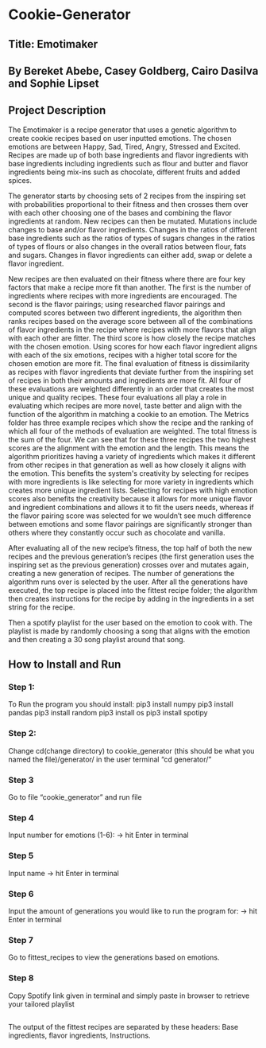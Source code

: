 # Cookie-Generator
## Title: Emotimaker
## By Bereket Abebe, Casey Goldberg, Cairo Dasilva and Sophie Lipset
## Project Description
The Emotimaker is a recipe generator that uses a genetic algorithm to create cookie recipes based on user inputted emotions. The chosen emotions are between Happy, Sad, Tired, Angry, Stressed and Excited. Recipes are made up of both base ingredients and flavor ingredients with base ingredients including ingredients such as flour and butter and flavor ingredients being mix-ins such as chocolate, different fruits and added spices. 


The generator starts by choosing sets of 2 recipes from the inspiring set with probabilities proportional to their fitness and then crosses them over with each other choosing one of the bases and combining the flavor ingredients at random. New recipes can then be mutated. Mutations include changes to base and/or flavor ingredients. Changes in the ratios of different base ingredients such as the ratios of types of sugars changes in the ratios of types of flours or also changes in the overall ratios between flour, fats and sugars. Changes in flavor ingredients can either add, swap or delete a flavor ingredient. 


New recipes are then evaluated on their fitness where there are four key factors that make a recipe more fit than another. The first is the number of ingredients where recipes with more ingredients are encouraged. The second is the flavor pairings; using researched flavor pairings and computed scores between two different ingredients, the algorithm then ranks recipes based on the average score between all of the combinations of flavor ingredients in the recipe where recipes with more flavors that align with each other are fitter. The third score is how closely the recipe matches with the chosen emotion. Using scores for how each flavor ingredient aligns with each of the six emotions, recipes with a higher total score for the chosen emotion are more fit. The final evaluation of fitness is dissimilarity as recipes with flavor ingredients that deviate further from the inspiring set of recipes in both their amounts and ingredients are more fit. All four of these evaluations are weighted differently in an order that creates the most unique and quality recipes. These four evaluations all play a role in evaluating which recipes are more novel, taste better and align with the function of the algorithm in matching a cookie to an emotion. The Metrics folder has three example recipes which show the recipe and the ranking of which all four of the methods of evaluation are weighted. The total fitness is the sum of the four. We can see that for these three recipes the two highest scores are the alignment with the emotion and the length. This means the algorithm prioritizes having a variety of ingredients which makes it different from other recipes in that generation as well as how closely it aligns with the emotion. This benefits the system's creativity by selecting for recipes with more ingredients is like selecting for more variety in ingredients which creates more unique ingredient lists. Selecting for recipes with high emotion scores also benefits the creativity because it allows for more unique flavor and ingredient combinations and allows it to fit the users needs, whereas if the flavor pairing score was selected for we wouldn’t see much difference between emotions and some flavor pairings are significantly stronger than others where they constantly occur such as chocolate and vanilla.


After evaluating all of the new recipe’s fitness, the top half of both the new recipes and the previous generation’s recipes (the first generation uses the inspiring set as the previous generation) crosses over and mutates again, creating a new generation of recipes. The number of generations the algorithm runs over is selected by the user.
After all the generations have executed, the top recipe is placed into the fittest recipe folder; the algorithm then creates instructions for the recipe by adding in the ingredients in a set string for the recipe.


Then a spotify playlist for the user based on the emotion to cook with. The playlist is made by randomly choosing a song that aligns with the emotion and then creating a 30 song playlist around that song. 


## How to Install and Run
### Step 1:
To Run the program you should install:
pip3 install numpy 
pip3 install pandas
pip3 install random
pip3 install os
pip3 install spotipy 


### Step 2: 
Change cd(change directory) to cookie_generator (this should be what you named the file)/generator/ in the user terminal
“cd generator/”


### Step 3 
Go to file “cookie_generator” and run file


### Step 4
Input number for emotions (1-6): -> hit Enter in terminal


### Step 5 
Input name -> hit Enter in terminal 


### Step 6
Input the amount of generations you would like to run the program for: -> hit Enter in terminal 


### Step 7 
Go to fittest_recipes to view the generations based on emotions. 


### Step 8 
Copy Spotify link given in terminal and simply paste in browser to retrieve your tailored playlist 



## 
The output of the fittest recipes are separated by these headers: Base ingredients, flavor ingredients, Instructions. 







